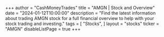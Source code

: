 +++
author = "CashMoneyTrades"
title = "AMGN | Stock and Overview"
date = "2024-01-12T10:00:00"
description = "Find the latest information about trading AMGN stock for a full financial overview to help with your stock trading and investing."
tags = [
   "Stocks",
]
layout = "stocks"
ticker = "AMGN"
disableListPage = true
+++
